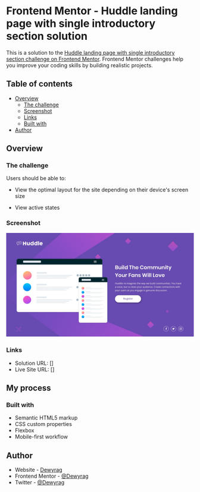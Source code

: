 # Frontend Mentor - Huddle landing page with single introductory section solution

This is a solution to the [Huddle landing page with single introductory section challenge on Frontend Mentor](https://www.frontendmentor.io/challenges/huddle-landing-page-with-a-single-introductory-section-B_2Wvxgi0). Frontend Mentor challenges help you improve your coding skills by building realistic projects. 

## Table of contents

- [Overview](#overview)
  - [The challenge](#the-challenge)
  - [Screenshot](#screenshot)
  - [Links](#links)
  - [Built with](#built-with)
- [Author](#author)


## Overview

### The challenge

Users should be able to:

- View the optimal layout for the site depending on their device's screen size

- View active states

### Screenshot

![](design/desktop-design.jpg)

### Links

- Solution URL: []
- Live Site URL: []

## My process

### Built with

- Semantic HTML5 markup
- CSS custom properties
- Flexbox
- Mobile-first workflow

## Author

- Website - [Dewyrag](https://www.your-site.com)
- Frontend Mentor - [@Dewyrag](https://www.frontendmentor.io/profile/Dewyrag)
- Twitter - [@Dewyrag](https://www.twitter.com/Dewyrag)